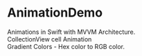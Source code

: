# AnimationDemo

Animations in Swift with MVVM Architecture.<br />
CollectionView cell Animation <br />
Gradient Colors - Hex color to RGB color.
